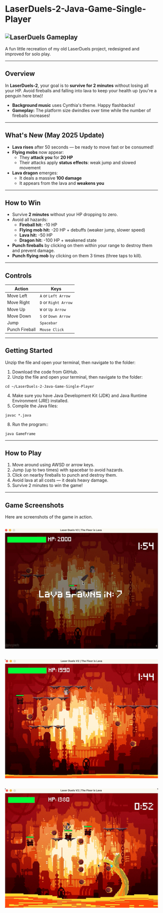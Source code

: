 # LaserDuels-2-Java-Game-Single-Player

![LaserDuels Gameplay](images/gameplay.gif)
---

A fun little recreation of my old LaserDuels project, redesigned and improved for solo play.

---

## Overview

In **LaserDuels-2**, your goal is to **survive for 2 minutes** without losing all your HP. Avoid fireballs and falling into lava to keep your health up 
(you're a penguin here btw)!

- **Background music** uses Cynthia's theme. Happy flashbacks!
- **Gameplay:** The platform size dwindles over time while the number of fireballs increases!

---

## What's New (May 2025 Update)

- **Lava rises** after 50 seconds — be ready to move fast or be consumed!
- **Flying mobs** now appear:
  - They **attack you** for **20 HP**
  - Their attacks apply **status effects**: weak jump and slowed movement
- **Lava dragon** emerges:
  - It deals a massive **100 damage**
  - It appears from the lava and **weakens you**

 ---

## How to Win

- Survive **2 minutes** without your HP dropping to zero.
- Avoid all hazards:
  - **Fireball hit:** -10 HP
  - **Flying mob hit:** -20 HP + debuffs (weaker jump, slower speed)
  - **Lava hit:** -50 HP
  - **Dragon hit:** -100 HP + weakened state
- **Punch fireballs** by clicking on them within your range to destroy them and prevent damage.
- **Punch flying mob** by clicking on them 3 times (three taps to kill).

---

## Controls

| Action         | Keys                  |
| ---------------| --------------------- |
| Move Left      | `A` or `Left Arrow`   |
| Move Right     | `D` or `Right Arrow`  |
| Move Up        | `W` or `Up Arrow`     |
| Move Down      | `S` or `Down Arrow`   |
| Jump           | `Spacebar`            |
| Punch Fireball | `Mouse Click`         |

---

## Getting Started


Unzip the file and open your terminal, then navigate to the folder:
1. Download the code from GitHub.
2. Unzip the file and open your terminal, then navigate to the folder:
```
cd ~/LaserDuels-2-Java-Game-Single-Player
```
4. Make sure you have Java Development Kit (JDK) and Java Runtime Environment (JRE) installed.
5. Compile the Java files:
```
javac *.java
```
8. Run the program::
```
java GameFrame
```

---

## How to Play

1. Move around using AWSD or arrow keys.
2. Jump (up to two times) with spacebar to avoid hazards.
3. Click on nearby fireballs to punch and destroy them.
4. Avoid lava at all costs — it deals heavy damage.
5. Survive 2 minutes to win the game!

---

## Game Screenshots

Here are screenshots of the game in action.

![LaserDuels Gameplay](images/ssv2-1.png)
---
![LaserDuels Gameplay](images/ssv2-2.png)
---
![LaserDuels Gameplay](images/ssv2-3.png)
---
